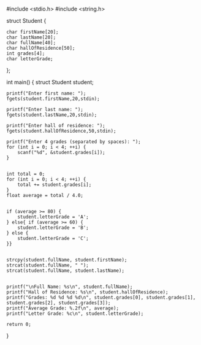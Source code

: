 #include <stdio.h>
#include <string.h>


struct Student {

    char firstName[20];
    char lastName[20];
    char fullName[40];
    char hallOfResidence[50];
    int grades[4];
    char letterGrade;
};

int main() {
    struct Student student;


    printf("Enter first name: ");
    fgets(student.firstName,20,stdin);

    printf("Enter last name: ");
    fgets(student.lastName,20,stdin);

    printf("Enter hall of residence: ");
    fgets(student.hallOfResidence,50,stdin);

    printf("Enter 4 grades (separated by spaces): ");
    for (int i = 0; i < 4; ++i) {
        scanf("%d", &student.grades[i]);
    }


    int total = 0;
    for (int i = 0; i < 4; ++i) {
        total += student.grades[i];
    }
    float average = total / 4.0;


    if (average >= 80) {
        student.letterGrade = 'A';
    } else{ if (average >= 60) {
        student.letterGrade = 'B';
    } else {
        student.letterGrade = 'C';
    }}


    strcpy(student.fullName, student.firstName);
    strcat(student.fullName, " ");
    strcat(student.fullName, student.lastName);


    printf("\nFull Name: %s\n", student.fullName);
    printf("Hall of Residence: %s\n", student.hallOfResidence);
    printf("Grades: %d %d %d %d\n", student.grades[0], student.grades[1], student.grades[2], student.grades[3]);
    printf("Average Grade: %.2f\n", average);
    printf("Letter Grade: %c\n", student.letterGrade);

    return 0;
}
